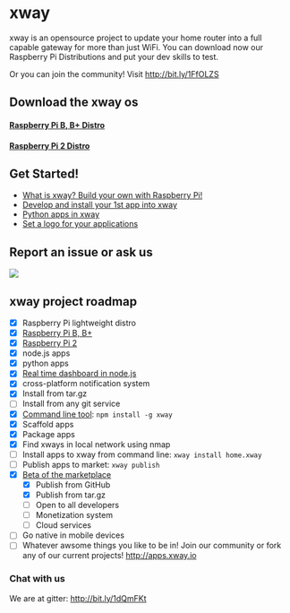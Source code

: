 # xway

xway is an opensource project to update your home router into a full capable gateway for more than just WiFi. 
You can download now our Raspberry Pi Distributions and put your dev skills to test.

Or you can join the community! Visit http://bit.ly/1FfOLZS

## Download the xway os
#### <a href="http://bit.ly/1dSz4NS">Raspberry Pi B, B+ Distro</a>
#### <a href="http://bit.ly/1H3Sucm">Raspberry Pi 2 Distro</a>

## Get Started!
* <a href="https://github.com/netbeast-co/xway/wiki/Build-your-own-xway">What is xway? Build your own with Raspberry Pi!</a>
* <a href="https://github.com/netbeast-co/xway/wiki/Install-your-own-app-into-xway">Develop and install your 1st app into xway</a>
* <a href="https://github.com/netbeast-co/xway/wiki/Python-apps-in-xway">Python apps in xway</a>
* <a href="https://github.com/netbeast-co/xway/wiki/How-to-set-a-logo-for-your-application">Set a logo for your applications</a>

## Report an issue or ask us
<img src="https://github.com/netbeast-co/xway/blob/master/img/Screen%20Shot%202015-05-16%20at%2020.28.52.png?raw=true" />

## xway project roadmap
- [x] Raspberry Pi lightweight distro
 - [x] <a href="http://bit.ly/1dSz4NS">Raspberry Pi B, B+</a>
 - [x] <a href="http://bit.ly/1H3Sucm">Raspberry Pi 2</a>
 - [x] node.js apps
 - [x] python apps
- [x] <a href="http://bit.ly/1IAsFUm">Real time dashboard in node.js</a>
 - [x] cross-platform notification system
 - [x] Install from tar.gz
 - [ ] Install from any git service
- [x] <a href="http://bit.ly/1AZ3uDk">Command line tool</a>: `npm install -g xway`
 - [x] Scaffold apps
 - [x] Package apps
 - [x] Find xways in local network using nmap
 - [ ] Install apps to xway from command line: `xway install home.xway`
 - [ ] Publish apps to market: `xway publish`
- [x] <a href="http://bit.ly/1IUwHpC">Beta of the marketplace</a>
  - [x] Publish from GitHub
  - [x] Publish from tar.gz
  - [ ] Open to all developers
  - [ ] Monetization system
  - [ ] Cloud services
- [ ] Go native in mobile devices
- [ ] Whatever awsome things you like to be in! Join our community or fork any of our current projects! http://apps.xway.io

### Chat with us
We are at gitter: http://bit.ly/1dQmFKt

